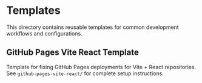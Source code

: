 # Templates

This directory contains reusable templates for common development workflows and configurations.

## GitHub Pages Vite React Template

Template for fixing GitHub Pages deployments for Vite + React repositories. See `github-pages-vite-react/` for complete setup instructions.